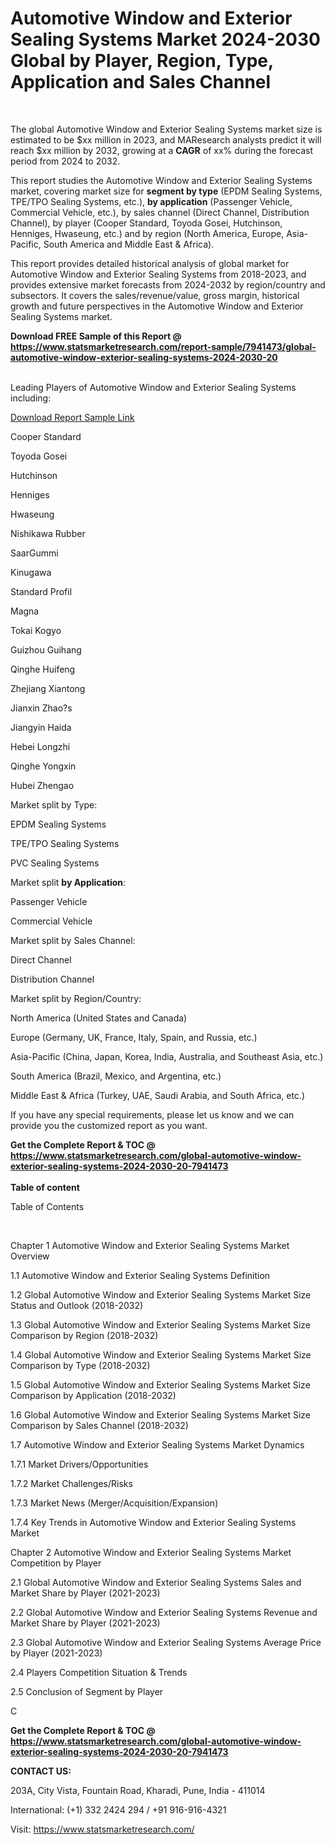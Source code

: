 <h1>Automotive Window and Exterior Sealing Systems Market 2024-2030 Global by Player, Region, Type, Application and Sales Channel</h1><br/><p>The global Automotive Window and Exterior Sealing Systems market size is estimated to be $xx million in 2023, and MAResearch analysts predict it will reach $xx million by 2032, growing at a <strong>CAGR</strong> of xx% during the forecast period from 2024 to 2032.</p><p>
 
 This report studies the Automotive Window and Exterior Sealing Systems market, covering market size for <strong>segment by type</strong> (EPDM Sealing Systems, TPE/TPO Sealing Systems, etc.), <strong>by application</strong> (Passenger Vehicle, Commercial Vehicle, etc.), by sales channel (Direct Channel, Distribution Channel), by player (Cooper Standard, Toyoda Gosei, Hutchinson, Henniges, Hwaseung, etc.) and by region (North America, Europe, Asia-Pacific, South America and Middle East & Africa).</p><p>
 
 This report provides detailed historical analysis of global market for Automotive Window and Exterior Sealing Systems from 2018-2023, and provides extensive market forecasts from 2024-2032 by region/country and subsectors. It covers the sales/revenue/value, gross margin, historical growth and future perspectives in the Automotive Window and Exterior Sealing Systems market.</p><div><b>Download FREE Sample of this Report @ <a href="https://www.statsmarketresearch.com/download-free-sample/7941473/global-automotive-window-exterior-sealing-systems-2024-2030-20">https://www.statsmarketresearch.com/report-sample/7941473/global-automotive-window-exterior-sealing-systems-2024-2030-20</a></b></div><br><p>
 
 Leading Players of Automotive Window and Exterior Sealing Systems including:</p><p><a href="https://www.statsmarketresearch.com/download-free-sample/7941473/global-automotive-window-exterior-sealing-systems-2024-2030-20">Download Report Sample Link</a></p><p>Cooper Standard</p><p>Toyoda Gosei</p><p>Hutchinson</p><p>Henniges</p><p>Hwaseung</p><p>Nishikawa Rubber</p><p>SaarGummi</p><p>Kinugawa</p><p>Standard Profil</p><p>Magna</p><p>Tokai Kogyo</p><p>Guizhou Guihang</p><p>Qinghe Huifeng</p><p>Zhejiang Xiantong</p><p>Jianxin Zhao?s</p><p>Jiangyin Haida</p><p>Hebei Longzhi</p><p>Qinghe Yongxin</p><p>Hubei Zhengao</p><p>
 
 Market split by Type:</p><p>EPDM Sealing Systems</p><p>TPE/TPO Sealing Systems</p><p>PVC Sealing Systems</p><p>
 
 Market split <strong>by Application</strong>:</p><p>Passenger Vehicle</p><p>Commercial Vehicle</p><p>
 
 Market split by Sales Channel:</p><p>Direct Channel</p><p>Distribution Channel</p><p>
 
 Market split by Region/Country:</p><p>North America (United States and Canada)</p><p>Europe (Germany, UK, France, Italy, Spain, and Russia, etc.)</p><p>Asia-Pacific (China, Japan, Korea, India, Australia, and Southeast Asia, etc.)</p><p>South America (Brazil, Mexico, and Argentina, etc.)</p><p>Middle East & Africa (Turkey, UAE, Saudi Arabia, and South Africa, etc.)</p><p>
 
 If you have any special requirements, please let us know and we can provide you the customized report as you want.</p><div><b>Get the Complete Report & TOC @ <a href="https://www.statsmarketresearch.com/global-automotive-window-exterior-sealing-systems-2024-2030-20-7941473">https://www.statsmarketresearch.com/global-automotive-window-exterior-sealing-systems-2024-2030-20-7941473</a></b></div><br><b>Table of content</b><p>Table of Contents<br />
 
 <br />
 
 Chapter 1 Automotive Window and Exterior Sealing Systems Market Overview<br />
 
  1.1 Automotive Window and Exterior Sealing Systems Definition<br />
 
  1.2 Global Automotive Window and Exterior Sealing Systems Market Size Status and Outlook (2018-2032)<br />
 
  1.3 Global Automotive Window and Exterior Sealing Systems Market Size Comparison by Region (2018-2032)<br />
 
  1.4 Global Automotive Window and Exterior Sealing Systems Market Size Comparison by Type (2018-2032)<br />
 
  1.5 Global Automotive Window and Exterior Sealing Systems Market Size Comparison by Application (2018-2032)<br />
 
  1.6 Global Automotive Window and Exterior Sealing Systems Market Size Comparison by Sales Channel (2018-2032)<br />
 
  1.7 Automotive Window and Exterior Sealing Systems Market Dynamics<br />
 
  1.7.1 Market Drivers/Opportunities<br />
 
  1.7.2 Market Challenges/Risks<br />
 
  1.7.3 Market News (Merger/Acquisition/Expansion)<br />
 
  1.7.4 Key Trends in Automotive Window and Exterior Sealing Systems Market<br />
 
 Chapter 2 Automotive Window and Exterior Sealing Systems Market Competition by Player<br />
 
  2.1 Global Automotive Window and Exterior Sealing Systems Sales and Market Share by Player (2021-2023)<br />
 
  2.2 Global Automotive Window and Exterior Sealing Systems Revenue and Market Share by Player (2021-2023)<br />
 
  2.3 Global Automotive Window and Exterior Sealing Systems Average Price by Player (2021-2023)<br />
 
  2.4 Players Competition Situation & Trends<br />
 
  2.5 Conclusion of Segment by Player<br />
 
 C<br><div><b>Get the Complete Report & TOC @ <a href="https://www.statsmarketresearch.com/global-automotive-window-exterior-sealing-systems-2024-2030-20-7941473">https://www.statsmarketresearch.com/global-automotive-window-exterior-sealing-systems-2024-2030-20-7941473</a></b></div></p>
 
 <b>CONTACT US:</b><br>
 
 203A, City Vista, Fountain Road, Kharadi, Pune, India - 411014 <br>
 
 International: (+1) 332 2424 294 / +91 916-916-4321<br>
 
 Visit: <a href="https://www.statsmarketresearch.com/">https://www.statsmarketresearch.com/</a>
 
 <br>